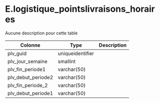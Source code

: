 # E.logistique_pointslivraisons_horaires

Aucune description pour cette table

Colonne|Type|Description
---|---|---
plv_guid|uniqueidentifier|
plv_jour_semaine|smallint|
plv_fin_periode1|varchar(50)|
plv_debut_periode2|varchar(50)|
plv_fin_periode_2|varchar(50)|
plv_debut_periode1|varchar(50)|
